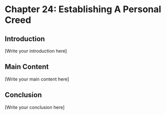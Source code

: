 # Chapter 24: Establishing A Personal Creed

## Introduction

[Write your introduction here]

## Main Content

[Write your main content here]

## Conclusion

[Write your conclusion here]